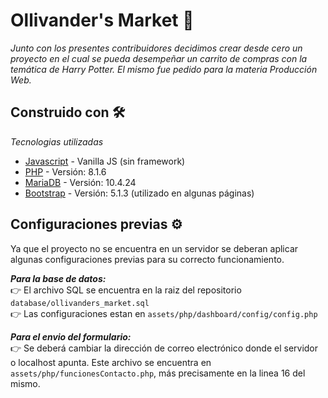# Ollivander's Market :mage:

_Junto con los presentes contribuidores decidimos crear desde cero un proyecto en el cual se pueda desempeñar un carrito de compras con la temática de Harry Potter. El mismo fue pedido para la materia Producción Web._

## Construido con 🛠️

_Tecnologias utilizadas_

- [Javascript](https://devdocs.io/javascript/) - Vanilla JS (sin framework)
- [PHP](https://www.php.net/) - Versión: 8.1.6
- [MariaDB](https://mariadb.org/) - Versión: 10.4.24
- [Bootstrap](https://getbootstrap.com/) - Versión: 5.1.3 (utilizado en algunas páginas)

## Configuraciones previas :gear:
Ya que el proyecto no se encuentra en un servidor se deberan aplicar algunas configuraciones previas para su correcto funcionamiento.

**_Para la base de datos:_** <br>
:point_right: El archivo SQL se encuentra en la raiz del repositorio `database/ollivanders_market.sql` <br>
:point_right: Las configuraciones estan en `assets/php/dashboard/config/config.php` <br>

**_Para el envio del formulario:_** <br>
:point_right: Se deberá cambiar la dirección de correo electrónico donde el servidor o localhost apunta. Este archivo se encuentra en `assets/php/funcionesContacto.php`, más precisamente en la linea 16 del mismo.
